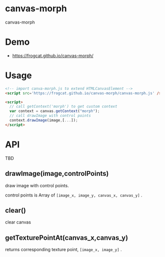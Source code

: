 # canvas-morph
canvas-morph

# Demo

- <https://frogcat.github.io/canvas-morph/>

# Usage

```html
<!-- import canva-morph.js to extend HTMLCanvasElement -->
<script src='https://frogcat.github.io/canvas-morph/canvas-morph.js' />

<script>
  // call getContext('morph') to get custom context
  var context = canvas.getContext("morph");
  // call drawImage with control points
  context.drawImage(image,[...]);
</script>

```

# API

TBD

## drawImage(image,controlPoints)

draw image with control points.

control points is Array of `[image_x, image_y, canvas_x, canvas_y]` .


## clear()

clear canvas

## getTexturePointAt(canvas_x,canvas_y)

returns corresponding texture point, `[image_x, image_y]` .
